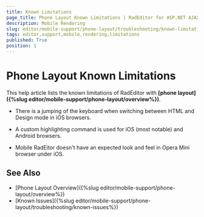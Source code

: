 ```yaml
---
title: Known Limitations
page_title: Phone Layout Known Limitations | RadEditor for ASP.NET AJAX Documentation
description: Mobile Rendering
slug: editor/mobile-support/phone-layout/troubleshooting/known-limitations
tags: editor,support,mobile,rendering,limitations
published: True
position: 1
---
```


# Phone Layout Known Limitations

This help article lists the known limitations of RadEditor with **[phone layout]({%slug editor/mobile-support/phone-layout/overview%})**.

* There is a jumping of the keyboard when switching between HTML and Design mode in iOS browsers.

* A custom highlighting command is used for iOS (most notable) and Android browsers.

* Mobile RadEitor doesn't have an expected look and feel in Opera Mini browser under iOS.

## See Also

* [Phone Layout Overview]({%slug editor/mobile-support/phone-layout/overview%})
* [Known Issues]({%slug editor/mobile-support/phone-layout/troubleshooting/known-issues%})
